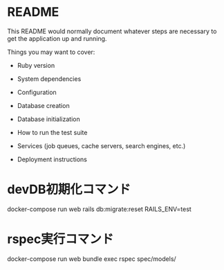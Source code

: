 # README

This README would normally document whatever steps are necessary to get the
application up and running.

Things you may want to cover:

* Ruby version

* System dependencies

* Configuration

* Database creation

* Database initialization

* How to run the test suite

* Services (job queues, cache servers, search engines, etc.)

* Deployment instructions

# devDB初期化コマンド
docker-compose run web rails db:migrate:reset RAILS_ENV=test

# rspec実行コマンド
docker-compose run web bundle exec rspec spec/models/<filename>
